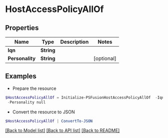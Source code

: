 # HostAccessPolicyAllOf
## Properties

Name | Type | Description | Notes
------------ | ------------- | ------------- | -------------
**Iqn** | **String** |  | 
**Personality** | **String** |  | [optional] 

## Examples

- Prepare the resource
```powershell
$HostAccessPolicyAllOf = Initialize-PSFusionHostAccessPolicyAllOf  -Iqn null `
 -Personality null
```

- Convert the resource to JSON
```powershell
$HostAccessPolicyAllOf | ConvertTo-JSON
```

[[Back to Model list]](../README.md#documentation-for-models) [[Back to API list]](../README.md#documentation-for-api-endpoints) [[Back to README]](../README.md)

